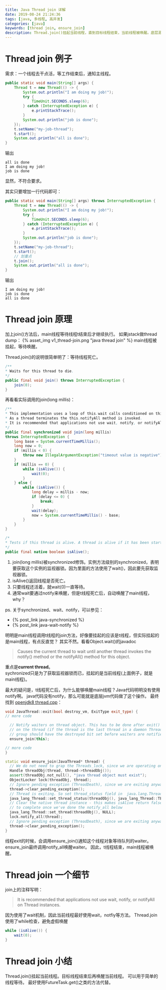 ```yaml
---
title: Java Thread join 详解
date: 2019-08-24 21:24:36
tags: [java, 多线程, 高并发]
categories: [java]
keywords: [thread join, ensure_join]
description: Thread.join()挂起当前线程，直到目标线程结束，当前线程被唤醒。底层源码在线程exit的时候，通过ensure_join唤醒等待该线程的waiter。
---
```


# Thread join 例子

需求：一个线程去干点活，等工作结束后，通知主线程。
```java
public static void main(String[] args) {
    Thread t = new Thread(() -> {
        System.out.println("I am doing my job!");
        try {
            TimeUnit.SECONDS.sleep(6);
        } catch (InterruptedException e) {
            e.printStackTrace();
        }
        System.out.println("job is done");
    });
    t.setName("my-job-thread");    
    t.start();
    System.out.println("all is done");
}
```
输出
```
all is done
I am doing my job!
job is done
```
显然，不符合要求。
<!-- more -->
其实只要增加一行代码即可：
```java
public static void main(String[] args) throws InterruptedException {
    Thread t = new Thread(() -> {
        System.out.println("I am doing my job!");
        try {
            TimeUnit.SECONDS.sleep(6);
        } catch (InterruptedException e) {
            e.printStackTrace();
        }
        System.out.println("job is done");
    });
    t.setName("my-job-thread");
    t.start();
    // 划重点
    t.join();
    System.out.println("all is done");
}
```
输出
```
I am doing my job!
job is done
all is done
```

# Thread join 原理

加上join()方法后，main线程等待线程t结束后才继续执行。
如果jstack做thread dump：
{% asset_img v1_thread-join.png "java thread join" %}
main线程被挂起，等待唤醒。

Thread.join()的说明很简单明了：等待线程死亡。
```java
/**
* Waits for this thread to die.
*/
public final void join() throws InterruptedException {
    join(0);
}
```
再看看实际调用的join(long millis)：
```java
/**
* This implementation uses a loop of this.wait calls conditioned on this.isAlive. 
* As a thread terminates the this.notifyAll method is invoked. 
* It is recommended that applications not use wait, notify, or notifyAll on Thread instances.
*/
public final synchronized void join(long millis)
throws InterruptedException {
    long base = System.currentTimeMillis();
    long now = 0;
    if (millis < 0) {
        throw new IllegalArgumentException("timeout value is negative");
    }
    if (millis == 0) {
        while (isAlive()) {
            wait(0);
        }
    } else {
        while (isAlive()) {
            long delay = millis - now;
            if (delay <= 0) {
                break;
            }
            wait(delay);
            now = System.currentTimeMillis() - base;
        }
    }
}

/*
* Tests if this thread is alive. A thread is alive if it has been started and has not yet died.
*/
public final native boolean isAlive();
```

1. join(long millis)被synchronized修饰。实例方法级别的synchronized，表明要获取这个实例的监视器锁。因为里面的方法使用了wait()，因此要先获取监视器锁。
2. isAlive()返回线程是否死亡。
3. 只要线程还活着，就wait(0)一直等待。
4. 通常wait要通过notify来唤醒，但是t线程死亡后，自动唤醒了main线程，why？

ps. 关于synchronized、wait、notify，可以参见：
- {% post_link java-synchronized %}
- {% post_link java-wait-notify %}

明明是main线程调用t线程的join方法，好像要挂起的应该是t线程，但实际挂起的是main线程，有点反直觉？
其实不然。看看Object.wait()的javadoc
>Causes the current thread to wait until another thread invokes the notify() method or the notifyAll() method for this object. 

重点是**current thread**。  
sychronized只是为了获取监视器锁而已，挂起的是当前线程(上面例子，就是main线程)。

最大的疑问是，t线程死亡后，为什么能够唤醒main线程？Java代码明明没有使用notify啊。
java代码没有notify，那么可能就是底层jvm代码做了这个操作。
最终找到 [openjdk8 thread.cpp](http://hg.openjdk.java.net/jdk8/jdk8/hotspot/file/87ee5ee27509/src/share/vm/runtime/thread.cpp#l1729)：
```cpp
void JavaThread::exit(bool destroy_vm, ExitType exit_type) {
// more code

  // Notify waiters on thread object. This has to be done after exit() is called
  // on the thread (if the thread is the last thread in a daemon ThreadGroup the
  // group should have the destroyed bit set before waiters are notified).
  ensure_join(this);

// more code
}

static void ensure_join(JavaThread* thread) {
  // We do not need to grap the Threads_lock, since we are operating on ourself.
  Handle threadObj(thread, thread->threadObj());
  assert(threadObj.not_null(), "java thread object must exist");
  ObjectLocker lock(threadObj, thread);
  // Ignore pending exception (ThreadDeath), since we are exiting anyway
  thread->clear_pending_exception();
  // Thread is exiting. So set thread_status field in  java.lang.Thread class to TERMINATED.
  java_lang_Thread::set_thread_status(threadObj(), java_lang_Thread::TERMINATED);
  // Clear the native thread instance - this makes isAlive return false and allows the join()
  // to complete once we've done the notify_all below
  java_lang_Thread::set_thread(threadObj(), NULL);
  lock.notify_all(thread);
  // Ignore pending exception (ThreadDeath), since we are exiting anyway
  thread->clear_pending_exception();
}
```
线程exit的时候，会调用ensure_join()通知这个线程对象等待队列的waiter。ensure_join最终调用notify_all唤醒waiter。
因此，t线程结束，main线程被唤醒。

# Thread join 一个细节

join上的注释写明：
>It is recommended that applications not use wait, notify, or notifyAll on Thread instances.

因为使用了wait机制，因此当前线程最好使用wait，notfiy等方法。
Thread.join使用了while检查，避免虚假唤醒
```java
while (isAlive()) {
    wait(0);
}
```

# Thread join 小结

Thread.join()挂起当前线程。目标线程结束后再唤醒当前线程。
可以用于简单的线程等待。
最好使用FutureTask.get()之类的方法代替。